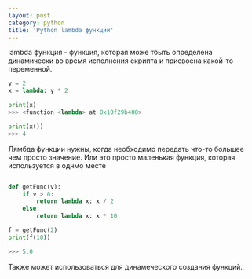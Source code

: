 ```yaml
---
layout: post
category: python
title: 'Python lambda функции'
---
```


lambda функция - функция, которая може тбыть определена динамически во время исполнения скрипта и присвоена какой-то переменной.

```python
y = 2
x = lambda: y * 2

print(x)
>>> <function <lambda> at 0x10f29b400>

print(x())
>>> 4
```

Лямбда функции нужны, когда необходимо передать что-то большее чем просто значение. Или это просто маленькая функция, которая используется в однмо месте

```python

def getFunc(v):
    if v > 0:
        return lambda x: x / 2
    else:
        return lambda x: x * 10

f = getFunc(2)
print(f(10))

>>> 5.0
```

Также может использоваться для динамеческого создания функций.







